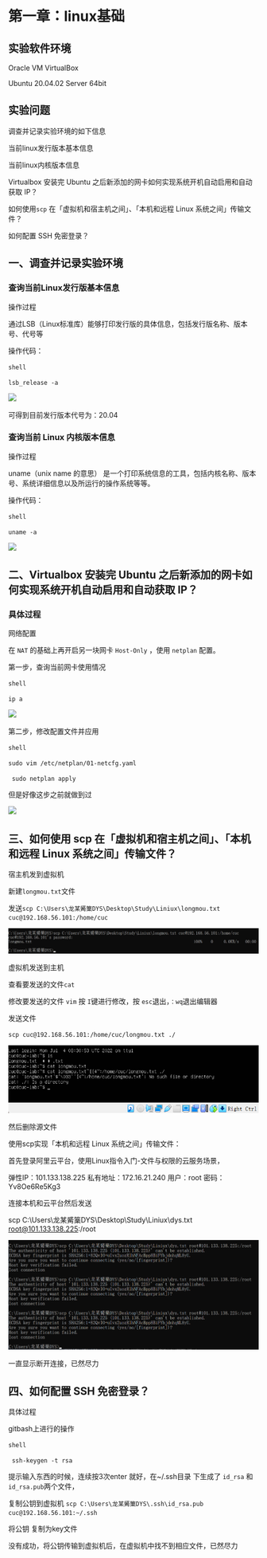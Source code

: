 # 第一章：linux基础

## 实验软件环境

Oracle VM VirtualBox

Ubuntu 20.04.02 Server 64bit

## 实验问题

调查并记录实验环境的如下信息

当前linux发行版本基本信息

当前linux内核版本信息

Virtualbox 安装完 Ubuntu 之后新添加的网卡如何实现系统开机自动启用和自动获取 IP？

如何使用`scp` 在「虚拟机和宿主机之间」、「本机和远程 Linux 系统之间」传输文件？

如何配置 SSH 免密登录？

## 一、调查并记录实验环境

### 查询当前Linux发行版基本信息

操作过程

通过LSB（Linux标准库）能够打印发行版的具体信息，包括发行版名称、版本号、代号等

操作代码：

`shell`

`lsb_release -a`

![](VirtualBox_ub20.04.2-Live_04_07_2022_16_32_08.png)

可得到目前发行版本代号为：20.04

### 查询当前 Linux 内核版本信息

操作过程

uname（unix name 的意思） 是一个打印系统信息的工具，包括内核名称、版本号、系统详细信息以及所运行的操作系统等等。

操作代码：

`shell`

`uname -a`

![](VirtualBox_ub20.04.2-Live_04_07_2022_16_36_57.png)

## 二、Virtualbox 安装完 Ubuntu 之后新添加的网卡如何实现系统开机自动启用和自动获取 IP？

### 具体过程

网络配置

在 `NAT` 的基础上再开启另一块网卡 `Host-Only` ，使用 `netplan` 配置。

第一步，查询当前网卡使用情况

`shell`

`ip a`

![](VirtualBox_ub20.04.2-Live_04_07_2022_16_38_56.png)

第二步，修改配置文件并应用

`shell`

`sudo vim /etc/netplan/01-netcfg.yaml`

` sudo netplan apply`

但是好像这步之前就做到过

![](9.png)

## 三、如何使用 scp 在「虚拟机和宿主机之间」、「本机和远程 Linux 系统之间」传输文件？

宿主机发到虚拟机

新建`longmou.txt`文件

发送`scp C:\Users\龙某觱篥DYS\Desktop\Study\Liniux\longmou.txt cuc@192.168.56.101:/home/cuc`

![](12.png)

虚拟机发送到主机

查看要发送的文件`cat`

修改要发送的文件 `vim`  按 `I`键进行修改，按 `esc`退出，`：wq`退出编辑器

发送文件

`scp cuc@192.168.56.101:/home/cuc/longmou.txt ./`

![](11.png)

然后删除源文件

使用scp实现「本机和远程 Linux 系统之间」传输文件：

首先登录阿里云平台，使用Linux指令入门-文件与权限的云服务场景，

弹性IP：101.133.138.225 私有地址：172.16.21.240 用户：root 密码：Yv8Oe6Re5Kg3

连接本机和云平台然后发送

scp C:\Users\龙某觱篥DYS\Desktop\Study\Liniux\dys.txt root@101.133.138.225:/root

![](13.png)

一直显示断开连接，已然尽力

## 四、如何配置 SSH 免密登录？

具体过程

gitbash上进行的操作

`shell`

` ssh-keygen -t rsa`

提示输入东西的时候，连续按3次enter 就好，在~/.ssh目录 下生成了 `id_rsa` 和 `id_rsa.pub`两个文件，

复制公钥到虚拟机 `scp C:\Users\龙某觱篥DYS\.ssh\id_rsa.pub cuc@192.168.56.101:~/.ssh`

将公钥 复制为key文件

没有成功，将公钥传输到虚拟机后，在虚拟机中找不到相应文件，已然尽力
